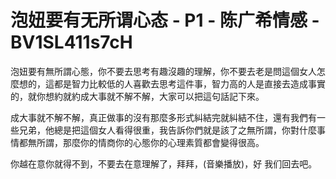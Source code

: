 # 泡妞要有无所谓心态 - P1 - 陈广希情感 - BV1SL411s7cH

泡妞要有無所謂心態，你不要去思考有趣沒趣的理解，你不要去老是問這個女人怎麼想的，這都是智力比較低的人喜歡去思考這件事，智力高的人是直接去造成事實的，就你想約就約成大事就不解不解，大家可以把這句話記下來。

成大事就不解不解，真正做事的沒有那麼多形式糾結完就糾結不住，還有我們有一些兄弟，他總是把這個女人看得很重，我告訴你們就是該了之無所謂，你對什麼事情都無所謂，那麼你的情商你的心態你的心理素質都會變得很高。

你越在意你就得不到，不要去在意理解了，拜拜，(音樂播放)，好 我们回去吧。